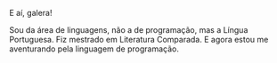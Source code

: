 E aí, galera!

Sou da área de linguagens, não a de programação, mas a Língua Portuguesa.
Fiz mestrado em Literatura Comparada. E agora estou me aventurando pela linguagem de programação.

